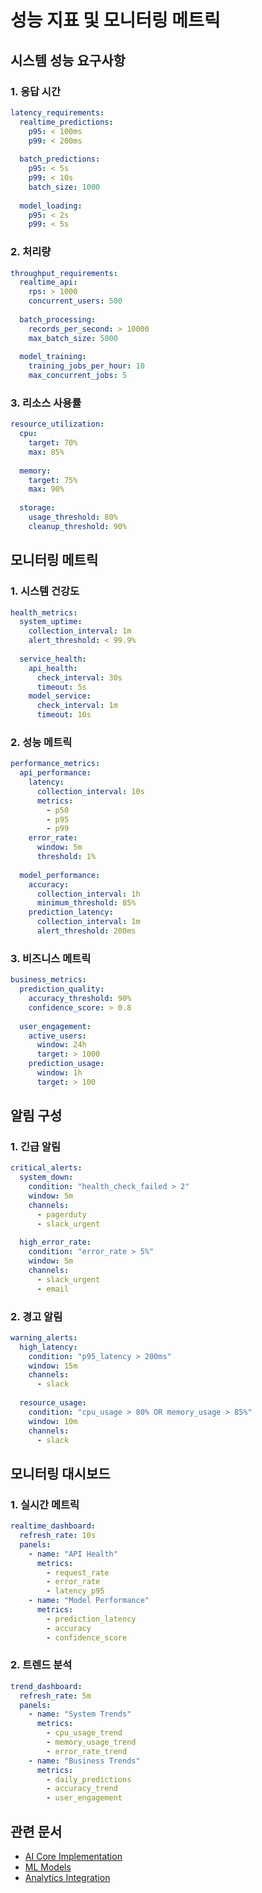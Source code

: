 # 성능 지표 및 모니터링 메트릭

## 시스템 성능 요구사항

### 1. 응답 시간
```yaml
latency_requirements:
  realtime_predictions:
    p95: < 100ms
    p99: < 200ms
  
  batch_predictions:
    p95: < 5s
    p99: < 10s
    batch_size: 1000
    
  model_loading:
    p95: < 2s
    p99: < 5s
```

### 2. 처리량
```yaml
throughput_requirements:
  realtime_api:
    rps: > 1000
    concurrent_users: 500
    
  batch_processing:
    records_per_second: > 10000
    max_batch_size: 5000
    
  model_training:
    training_jobs_per_hour: 10
    max_concurrent_jobs: 5
```

### 3. 리소스 사용률
```yaml
resource_utilization:
  cpu:
    target: 70%
    max: 85%
    
  memory:
    target: 75%
    max: 90%
    
  storage:
    usage_threshold: 80%
    cleanup_threshold: 90%
```

## 모니터링 메트릭

### 1. 시스템 건강도
```yaml
health_metrics:
  system_uptime:
    collection_interval: 1m
    alert_threshold: < 99.9%
    
  service_health:
    api_health:
      check_interval: 30s
      timeout: 5s
    model_service:
      check_interval: 1m
      timeout: 10s
```

### 2. 성능 메트릭
```yaml
performance_metrics:
  api_performance:
    latency:
      collection_interval: 10s
      metrics:
        - p50
        - p95
        - p99
    error_rate:
      window: 5m
      threshold: 1%
      
  model_performance:
    accuracy:
      collection_interval: 1h
      minimum_threshold: 85%
    prediction_latency:
      collection_interval: 1m
      alert_threshold: 200ms
```

### 3. 비즈니스 메트릭
```yaml
business_metrics:
  prediction_quality:
    accuracy_threshold: 90%
    confidence_score: > 0.8
    
  user_engagement:
    active_users:
      window: 24h
      target: > 1000
    prediction_usage:
      window: 1h
      target: > 100
```

## 알림 구성

### 1. 긴급 알림
```yaml
critical_alerts:
  system_down:
    condition: "health_check_failed > 2"
    window: 5m
    channels:
      - pagerduty
      - slack_urgent
      
  high_error_rate:
    condition: "error_rate > 5%"
    window: 5m
    channels:
      - slack_urgent
      - email
```

### 2. 경고 알림
```yaml
warning_alerts:
  high_latency:
    condition: "p95_latency > 200ms"
    window: 15m
    channels:
      - slack
      
  resource_usage:
    condition: "cpu_usage > 80% OR memory_usage > 85%"
    window: 10m
    channels:
      - slack
```

## 모니터링 대시보드

### 1. 실시간 메트릭
```yaml
realtime_dashboard:
  refresh_rate: 10s
  panels:
    - name: "API Health"
      metrics:
        - request_rate
        - error_rate
        - latency_p95
    - name: "Model Performance"
      metrics:
        - prediction_latency
        - accuracy
        - confidence_score
```

### 2. 트렌드 분석
```yaml
trend_dashboard:
  refresh_rate: 5m
  panels:
    - name: "System Trends"
      metrics:
        - cpu_usage_trend
        - memory_usage_trend
        - error_rate_trend
    - name: "Business Trends"
      metrics:
        - daily_predictions
        - accuracy_trend
        - user_engagement
```

## 관련 문서
- [AI Core Implementation](ai/core/implementation.md)
- [ML Models](ai/ml/models.md)
- [Analytics Integration](analytics/core/implementation.md)
